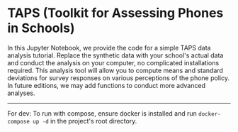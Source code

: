 # TAPS (Toolkit for Assessing Phones in Schools)

In this Jupyter Notebook, we provide the code for a simple TAPS data analysis tutorial. Replace the synthetic data with your school's actual data and conduct the analysis on your computer, no complicated installations required. This analysis tool will allow you to compute means and standard deviations for survey responses on various perceptions of the phone policy. In future editions, we may add functions to conduct more advanced analyses.

---

For dev:
To run with compose, ensure docker is installed and run `docker-compose up -d` in the project's root directory.
